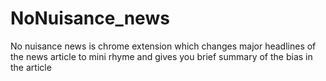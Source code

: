 # NoNuisance_news
No nuisance news is chrome extension which changes major headlines of the news article to mini rhyme and gives you brief summary of the bias in the article
